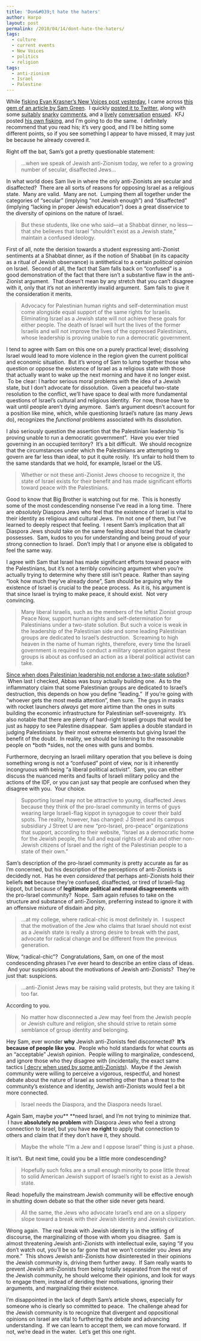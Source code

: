 ```yaml
---
title: 'Don&#039;t hate the haters'
author: Harpo
layout: post
permalink: /2010/04/14/dont-hate-the-haters/
tags:
  - culture
  - current events
  - New Voices
  - politics
  - religion
tags:
  - anti-zionism
  - Israel
  - Palestine
---
```

While <a href="http://blog.newvoices.org/?p=3196" target="_blank">fisking Evan Krasner&#8217;s New Voices post yesterday</a>, I came across <a href="http://www.newvoices.org/opinion?id=0121" target="_blank">this gem of an article by Sam Green</a>.  I quickly <a href="http://twitter.com/renaissanceboy/status/12132986338" target="_blank">posted it to Twitter</a>, along with some <a href="http://twitter.com/renaissanceboy/status/12133053845" target="_blank">suitably</a> <a href="http://twitter.com/renaissanceboy/status/12133113267" target="_blank">snarky</a> <a href="http://twitter.com/renaissanceboy/status/12133157968" target="_blank">comments</a>, and a <a href="http://twitter.com/thewanderingjew/status/12133179751" target="_blank">lively</a> <a href="http://twitter.com/alanscottevil/status/12133478099" target="_blank">conversation</a> <a href="http://twitter.com/thewanderingjew/status/12133740645" target="_blank">ensued</a>.  KFJ posted <a href="http://www.judaismwithoutborders.org/2010/04/13/sam-green-is-a-littlegreen-at-this/" target="_blank">his own fisking</a>, and I&#8217;m going to do the same.  I definitely recommend that you read his; it&#8217;s very good, and I&#8217;ll be hitting some different points, so if you see something I appear to have missed, it may just be because he already covered it.

Right off the bat, Sam&#8217;s got a pretty questionable statement:

> &#8230;when we speak of Jewish anti-Zionism today, we refer to a growing number of secular, disaffected Jews&#8230;

In what world does Sam live in where the only anti-Zionists are secular and disaffected?  There are all sorts of reasons for opposing Israel as a religious state.  Many are valid.  Many are not.  Lumping them all together under the categories of &#8220;secular&#8221; (implying &#8220;not Jewish enough&#8221;) and &#8220;disaffected&#8221; (implying &#8220;lacking in proper Jewish education&#8221;) does a great disservice to the diversity of opinions on the nature of Israel.

> But these students, like one who said—at a Shabbat dinner, no less—that she believes that Israel “shouldn’t exist as a Jewish state,” maintain a confused ideology.

First of all, note the derision towards a student expressing anti-Zionist sentiments at a Shabbat dinner, as if the notion of Shabbat (in its capacity as a ritual of Jewish observance) is antithetical to a certain *political* opinion on Israel.  Second of all, the fact that Sam falls back on &#8220;confused&#8221; is a good demonstration of the fact that there isn&#8217;t a substantive flaw in the anti-Zionist argument.  That doesn&#8217;t mean by any stretch that you can&#8217;t disagree with it, only that it&#8217;s not an inherently invalid argument.  Sam fails to give it the consideration it merits.

> Advocacy for Palestinian human rights and self-determination must come alongside equal support of the same rights for Israelis. Eliminating Israel as a Jewish state will not achieve these goals for either people. The death of Israel will hurt the lives of the former Israelis and will not improve the lives of the oppressed Palestinians, whose leadership is proving unable to run a democratic government.

I tend to agree with Sam on this one on a purely practical level; dissolving Israel would lead to more violence in the region given the current political and economic situation.  But it&#8217;s wrong of Sam to lump together those who question or oppose the existence of Israel as a religious state with those that actually want to wake up the next morning and have it no longer exist.  To be clear: I harbor serious moral problems with the idea of a Jewish state, but I don&#8217;t advocate for dissolution.  Given a peaceful two-state resolution to the conflict, we&#8217;ll have space to deal with more fundamental questions of Israel&#8217;s cultural and religious identity.  For now, those have to wait until people aren&#8217;t dying anymore.  Sam&#8217;s argument doesn&#8217;t account for a position like mine, which, while questioning Israel&#8217;s nature (as many Jews do), recognizes the *functional* problems associated with its dissolution.

I also seriously question the assertion that the Palestinian leadership &#8220;is proving unable to run a democratic government&#8221;.  Have you ever tried governing in an occupied territory?  It&#8217;s a bit difficult.  We should recognize that the circumstances under which the Palestinians are attempting to govern are far less than ideal, to put it quite rosily.  It&#8217;s unfair to hold them to the same standards that we hold, for example, Israel or the US.

> Whether or not these anti-Zionist Jews choose to recognize it, the state of Israel exists for their benefit and has made significant efforts toward peace with the Palestinians.

Good to know that Big Brother is watching out for me.  This is honestly some of the most condescending nonsense I&#8217;ve read in a long time.  There are *absolutely* Diaspora Jews who feel that the existence of Israel is vital to their identity as religious and cultural Jews.  I&#8217;m not one of them, but I&#8217;ve learned to deeply respect that feeling.  I resent Sam&#8217;s implication that all Diaspora Jews should take on the same feeling about Israel that he clearly possesses.  Sam, kudos to you for understanding and being proud of your strong connection to Israel.  Don&#8217;t imply that I or anyone else is obligated to feel the same way.

I agree with Sam that Israel has made significant efforts toward peace with the Palestinians, but it&#8217;s not a terribly convincing argument when you&#8217;re actually trying to determine why there still isn&#8217;t peace.  Rather than saying &#8220;look how much they&#8217;ve already done&#8221;, Sam should be arguing why the existence of Israel is crucial to the peace process.  As it is, his argument is that since Israel is trying to make peace, it should exist.  Not very convincing.

> Many liberal Israelis, such as the members of the leftist Zionist group Peace Now, support human rights and self-determination for Palestinians under a two-state solution. But such a voice is weak in the leadership of the Palestinian side and some leading Palestinian groups are dedicated to Israel’s destruction.  Screaming to high heaven in the name of human rights, therefore, every time the Israeli government is required to conduct a military operation against these groups is about as confused an action as a liberal political activist can take.

<a href="http://www.nytimes.com/2009/11/12/world/middleeast/12abbas.html?_r=1" target="_blank">Since when does Palestinian leadership not endorse a two-state solution</a>?  When last I checked, Abbas was busy actually building one.  As to the inflammatory claim that some Palestinian groups are dedicated to Israel&#8217;s destruction, this depends on how you define &#8220;leading.&#8221;  If you&#8217;re going with &#8220;whoever gets the most media attention&#8221;, then sure.  The guys in masks with rocket launchers *always* get more airtime than the ones in suits building the economic infrastructure for Palestinian self-sovereignty.  It&#8217;s also notable that there are plenty of hard-right Israeli groups that would be just as happy to see Palestine disappear.  Sam applies a double standard in judging Palestinians by their most extreme elements but giving Israel the benefit of the doubt.  In reality, we should be listening to the reasonable people on *both *sides, not the ones with guns and bombs.

Furthermore, decrying an Israeli military operation that you believe is doing something wrong is not a &#8220;confused&#8221; point of view, nor is it inherently incongruous with being &#8220;a liberal political activist&#8221;.  Sam, you can either discuss the nuanced merits and faults of Israeli military policy and the actions of the IDF, or you can just say that people are confused when they disagree with you.  Your choice.

> Supporting Israel may not be attractive to young, disaffected Jews because they think of the pro-Israel community in terms of guys wearing large Israeli-flag kippot in synagogue to cover their bald spots. The reality, however, has changed: J Street and its campus subsidiary J Street U are new “pro-Israel, pro-peace” organizations that support, according to their website, “Israel as a democratic home for the Jewish people, the full and equal rights of Arab and other non-Jewish citizens of Israel and the right of the Palestinian people to a state of their own.”

Sam&#8217;s description of the pro-Israel community is pretty accurate as far as I&#8217;m concerned, but his description of the perceptions of anti-Zionists is decidedly not.  Has he even *considered* that perhaps anti-Zionists hold their beliefs **not** because they&#8217;re confused, disaffected, or tired of Israeli-flag kippot, but because of **legitimate political and moral disagreements** with the pro-Israel community?  Nope.  Sam again refuses to take on the structure and substance of anti-Zionism, preferring instead to ignore it with an offensive mixture of disdain and pity.

> &#8230;at my college, where radical-chic is most definitely in.  I suspect that the motivation of the Jew who claims that Israel should not exist as a Jewish state is really a strong desire to break with the past, advocate for radical change and be different from the previous generation.

Wow, &#8220;radical-chic&#8221;?  Congratulations, Sam, on one of the most condescending phrases I&#8217;ve ever heard to describe an entire class of ideas.  And your suspicions about the motivations of Jewish anti-Zionists?  They&#8217;re just that: suspicions.

> &#8230;anti-Zionist Jews may be raising valid protests, but they are taking it too far.

According to you.

> No matter how disconnected a Jew may feel from the Jewish people or Jewish culture and religion, she should strive to retain some semblance of group identity and belonging.

Hey Sam, ever wonder **why** Jewish anti-Zionists feel disconnected?  **It&#8217;s because of people like you**.  People who hold standards for what counts as an &#8220;acceptable&#8221; Jewish opinion.  People willing to marginalize, condescend, and ignore those who they disagree with (incidentally, the exact same tactics <a href="http://www.harpojaeger.com/2009/11/21/bds-a-threat-to-peace/" target="_blank">I decry when used by some anti-Zionists</a>).  Maybe if the Jewish community were willing to perceive a vigorous, respectful, and honest debate about the nature of Israel as something other than a threat to the community&#8217;s existence and identity, Jewish anti-Zionists would feel a bit more connected.

> Israel needs the Diaspora, and the Diaspora needs Israel.

Again Sam, maybe *you*** **need Israel, and I&#8217;m not trying to minimize that.  I have **absolutely no problem** with Diaspora Jews who feel a strong connection to Israel, but you have **no right** to apply that connection to others and claim that if they don&#8217;t have it, they should.

> Maybe the whole “I’m a Jew and I oppose Israel” thing is just a phase.

It isn&#8217;t.  But next time, could you be a little more condescending?

> Hopefully such folks are a small enough minority to pose little threat to solid American Jewish support of Israel’s right to exist as a Jewish state.

Read: hopefully the mainstream Jewish community will be effective enough in shutting down debate so that the other side never gets heard.

> All the same, the Jews who advocate Israel’s end are on a slippery slope toward a break with their Jewish identity and Jewish civilization.

Wrong again.  The real break with Jewish identity is in the stifling of discourse, the marginalizing of those with whom you disagree.  Sam is almost threatening Jewish anti-Zionists with intellectual exile, saying &#8220;if you don&#8217;t watch out, you&#8217;ll be so far gone that we won&#8217;t consider you Jews any more.&#8221;  This shows Jewish anti-Zionists how disinterested in their opinions the Jewish community is, driving them further away.  If Sam really wants to prevent Jewish anti-Zionists from being totally separated from the rest of the Jewish community, he should welcome their opinions, and look for ways to engage them, instead of deriding their motivations, ignoring their arguments, and marginalizing their existence.

I&#8217;m disappointed in the lack of depth Sam&#8217;s article shows, especially for someone who is clearly so committed to peace.  The challenge ahead for the Jewish community is to recognize that divergent and oppositional opinions on Israel are vital to furthering the debate and advancing understanding.  If we can learn to accept them, we can move forward.  If not, we&#8217;re dead in the water.  Let&#8217;s get this one right.